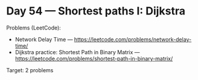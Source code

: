 # Day 54 — Shortest paths I: Dijkstra

Problems (LeetCode):
- Network Delay Time — https://leetcode.com/problems/network-delay-time/
- Dijkstra practice: Shortest Path in Binary Matrix — https://leetcode.com/problems/shortest-path-in-binary-matrix/

Target: 2 problems
